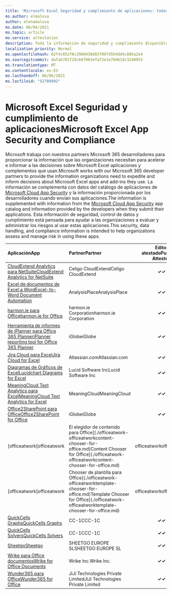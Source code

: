 ```yaml
---
title: 'Microsoft Excel Seguridad y cumplimiento de aplicaciones: todas las aplicaciones'
ms.author: elmalova
author: elenamalova
ms.date: 06/04/2021
ms.topic: article
ms.service: attestation
description: Toda la información de seguridad y cumplimiento disponible para todas Microsoft Excel aplicaciones.
localization_priority: Normal
ms.openlocfilehash: 02f4c052f8c2960430d83f09fd5b4dd4c886a2e4
ms.sourcegitcommit: dafa6701f28c66f003efaf2e3a70d61dc3240955
ms.translationtype: MT
ms.contentlocale: es-ES
ms.lasthandoff: 06/06/2021
ms.locfileid: "52789992"
---
```

# <a name="microsoft-excel-app-security-and-compliance"></a><span data-ttu-id="c99e4-103">Microsoft Excel Seguridad y cumplimiento de aplicaciones</span><span class="sxs-lookup"><span data-stu-id="c99e4-103">Microsoft Excel App Security and Compliance</span></span>

<span data-ttu-id="c99e4-104">Microsoft trabaja con nuestros partners Microsoft 365 desarrolladores para proporcionar la información que las organizaciones necesitan para acelerar e informar a las decisiones sobre Microsoft Excel aplicaciones y complementos que usan.</span><span class="sxs-lookup"><span data-stu-id="c99e4-104">Microsoft works with our Microsoft 365 developer partners to provide the information organizations need to expedite and inform decisions about Microsoft Excel apps and add-ins they use.</span></span> <span data-ttu-id="c99e4-105">La información se complementa con datos del catálogo de aplicaciones de [Microsoft Cloud App Security](https://www.microsoft.com/en-us/enterprise-mobility-security/cloud-app-security) y la información proporcionada por los desarrolladores cuando envían sus aplicaciones.</span><span class="sxs-lookup"><span data-stu-id="c99e4-105">The information is supplemented with information from the [Microsoft Cloud App Security](https://www.microsoft.com/en-us/enterprise-mobility-security/cloud-app-security) app catalog and information provided by the developers when they submit their applications.</span></span> <span data-ttu-id="c99e4-106">Esta información de seguridad, control de datos y cumplimiento está pensada para ayudar a las organizaciones a evaluar y administrar los riesgos al usar estas aplicaciones.</span><span class="sxs-lookup"><span data-stu-id="c99e4-106">This security, data handling, and compliance information is intended to help organizations assess and manage risk in using these apps.</span></span>

| <span data-ttu-id="c99e4-107">**Aplicación**</span><span class="sxs-lookup"><span data-stu-id="c99e4-107">**App**</span></span> | <span data-ttu-id="c99e4-108">**Partner**</span><span class="sxs-lookup"><span data-stu-id="c99e4-108">**Partner**</span></span> | <span data-ttu-id="c99e4-109">**Editor atestado**</span><span class="sxs-lookup"><span data-stu-id="c99e4-109">**Publisher Attested**</span></span> | <span data-ttu-id="c99e4-110">**Certificado**</span><span class="sxs-lookup"><span data-stu-id="c99e4-110">**Certified**</span></span> |
|:--------|:------------|:----------------------:|:-------------:|
| [<span data-ttu-id="c99e4-111">CloudExtend Analytics para NetSuite</span><span class="sxs-lookup"><span data-stu-id="c99e4-111">CloudExtend Analytics for NetSuite</span></span>](./celigo-cloudextend-analytics-for-netsuite.md) | <span data-ttu-id="c99e4-112">Celigo CloudExtend</span><span class="sxs-lookup"><span data-stu-id="c99e4-112">Celigo CloudExtend</span></span> | <span data-ttu-id="c99e4-113">**✓**</span><span class="sxs-lookup"><span data-stu-id="c99e4-113">**✓**</span></span> |  |
| [<span data-ttu-id="c99e4-114">Excel de documentos de Excel a Word</span><span class="sxs-lookup"><span data-stu-id="c99e4-114">Excel-to-Word Document Automation</span></span>](./analysisplace-excel-to-word-document-automation.md) | <span data-ttu-id="c99e4-115">AnalysisPlace</span><span class="sxs-lookup"><span data-stu-id="c99e4-115">AnalysisPlace</span></span> | <span data-ttu-id="c99e4-116">**✓**</span><span class="sxs-lookup"><span data-stu-id="c99e4-116">**✓**</span></span> |  |
| [<span data-ttu-id="c99e4-117">harmon.ie para Office</span><span class="sxs-lookup"><span data-stu-id="c99e4-117">harmon.ie for Office</span></span>](./harmonie-corporation-for-office.md) | <span data-ttu-id="c99e4-118">harmon.ie Corporation</span><span class="sxs-lookup"><span data-stu-id="c99e4-118">harmon.ie Corporation</span></span> | <span data-ttu-id="c99e4-119">**✓**</span><span class="sxs-lookup"><span data-stu-id="c99e4-119">**✓**</span></span> |  |
| [<span data-ttu-id="c99e4-120">Herramienta de informes de iPlanner para Office 365 Planner</span><span class="sxs-lookup"><span data-stu-id="c99e4-120">iPlanner reporting tool for Office 365 Planner</span></span>](./iglobe-iplanner-reporting-tool-for-office-365-planner.md) | <span data-ttu-id="c99e4-121">iGlobe</span><span class="sxs-lookup"><span data-stu-id="c99e4-121">iGlobe</span></span> | <span data-ttu-id="c99e4-122">**✓**</span><span class="sxs-lookup"><span data-stu-id="c99e4-122">**✓**</span></span> | <img alt="Certified application badge" src="../media/certified-badge.png" height="25" width="25" /> |
| [<span data-ttu-id="c99e4-123">Jira Cloud para Excel</span><span class="sxs-lookup"><span data-stu-id="c99e4-123">Jira Cloud for Excel</span></span>](./atlassiancom-jira-cloud-for-excel.md) | <span data-ttu-id="c99e4-124">Atlassian.com</span><span class="sxs-lookup"><span data-stu-id="c99e4-124">Atlassian.com</span></span> | <span data-ttu-id="c99e4-125">**✓**</span><span class="sxs-lookup"><span data-stu-id="c99e4-125">**✓**</span></span> |  |
| [<span data-ttu-id="c99e4-126">Diagramas de Gráficos de Excel</span><span class="sxs-lookup"><span data-stu-id="c99e4-126">Lucidchart Diagrams for Excel</span></span>](./lucid-software-inc-lucidchart-diagrams-for-excel.md) | <span data-ttu-id="c99e4-127">Lucid Software Inc</span><span class="sxs-lookup"><span data-stu-id="c99e4-127">Lucid Software Inc</span></span> | <span data-ttu-id="c99e4-128">**✓**</span><span class="sxs-lookup"><span data-stu-id="c99e4-128">**✓**</span></span> |  |
| [<span data-ttu-id="c99e4-129">MeaningCloud Text Analytics para Excel</span><span class="sxs-lookup"><span data-stu-id="c99e4-129">MeaningCloud Text Analytics for Excel</span></span>](./meaningcloud-text-analytics-for-excel.md) | <span data-ttu-id="c99e4-130">MeaningCloud</span><span class="sxs-lookup"><span data-stu-id="c99e4-130">MeaningCloud</span></span> | <span data-ttu-id="c99e4-131">**✓**</span><span class="sxs-lookup"><span data-stu-id="c99e4-131">**✓**</span></span> |  |
| [<span data-ttu-id="c99e4-132">Office2SharePoint para Office</span><span class="sxs-lookup"><span data-stu-id="c99e4-132">Office2SharePoint for Office</span></span>](./iglobe-office2sharepoint-for-office.md) | <span data-ttu-id="c99e4-133">iGlobe</span><span class="sxs-lookup"><span data-stu-id="c99e4-133">iGlobe</span></span> | <span data-ttu-id="c99e4-134">**✓**</span><span class="sxs-lookup"><span data-stu-id="c99e4-134">**✓**</span></span> | <img alt="Certified application badge" src="../media/certified-badge.png" height="25" width="25" /> |
| <span data-ttu-id="c99e4-135">[officeatwork</span><span class="sxs-lookup"><span data-stu-id="c99e4-135">[officeatwork</span></span> | <span data-ttu-id="c99e4-136">El elegidor de contenido para Office](./officeatwork-officeatworkcontent-chooser-for-office.md)</span><span class="sxs-lookup"><span data-stu-id="c99e4-136">Content Chooser for Office](./officeatwork-officeatworkcontent-chooser-for-office.md)</span></span> | <span data-ttu-id="c99e4-137">officeatwork</span><span class="sxs-lookup"><span data-stu-id="c99e4-137">officeatwork</span></span> | <span data-ttu-id="c99e4-138">**✓**</span><span class="sxs-lookup"><span data-stu-id="c99e4-138">**✓**</span></span> | <img alt="Certified application badge" src="../media/certified-badge.png" height="25" width="25" /> |
| <span data-ttu-id="c99e4-139">[officeatwork</span><span class="sxs-lookup"><span data-stu-id="c99e4-139">[officeatwork</span></span> | <span data-ttu-id="c99e4-140">Chooser de plantilla para Office](./officeatwork-officeatworktemplate-chooser-for-office.md)</span><span class="sxs-lookup"><span data-stu-id="c99e4-140">Template Chooser for Office](./officeatwork-officeatworktemplate-chooser-for-office.md)</span></span> | <span data-ttu-id="c99e4-141">officeatwork</span><span class="sxs-lookup"><span data-stu-id="c99e4-141">officeatwork</span></span> | <span data-ttu-id="c99e4-142">**✓**</span><span class="sxs-lookup"><span data-stu-id="c99e4-142">**✓**</span></span> | <img alt="Certified application badge" src="../media/certified-badge.png" height="25" width="25" /> |
| [<span data-ttu-id="c99e4-143">QuickCells Graphs</span><span class="sxs-lookup"><span data-stu-id="c99e4-143">QuickCells Graphs</span></span>](./cc-1c-quickcells-graphs.md) | <span data-ttu-id="c99e4-144">CC-1C</span><span class="sxs-lookup"><span data-stu-id="c99e4-144">CC-1C</span></span> | <span data-ttu-id="c99e4-145">**✓**</span><span class="sxs-lookup"><span data-stu-id="c99e4-145">**✓**</span></span> |  |
| [<span data-ttu-id="c99e4-146">QuickCells Solvers</span><span class="sxs-lookup"><span data-stu-id="c99e4-146">QuickCells Solvers</span></span>](./cc-1c-quickcells-solvers.md) | <span data-ttu-id="c99e4-147">CC-1C</span><span class="sxs-lookup"><span data-stu-id="c99e4-147">CC-1C</span></span> | <span data-ttu-id="c99e4-148">**✓**</span><span class="sxs-lookup"><span data-stu-id="c99e4-148">**✓**</span></span> |  |
| [<span data-ttu-id="c99e4-149">Sheetgo</span><span class="sxs-lookup"><span data-stu-id="c99e4-149">Sheetgo</span></span>](./sheetgo-europe-sl.md) | <span data-ttu-id="c99e4-150">SHEETGO EUROPE SL</span><span class="sxs-lookup"><span data-stu-id="c99e4-150">SHEETGO EUROPE SL</span></span> | <span data-ttu-id="c99e4-151">**✓**</span><span class="sxs-lookup"><span data-stu-id="c99e4-151">**✓**</span></span> |  |
| [<span data-ttu-id="c99e4-152">Wrike para Office documentos</span><span class="sxs-lookup"><span data-stu-id="c99e4-152">Wrike for Office Documents</span></span>](./wrike-inc-for-office-documents.md) | <span data-ttu-id="c99e4-153">Wrike Inc.</span><span class="sxs-lookup"><span data-stu-id="c99e4-153">Wrike Inc.</span></span> | <span data-ttu-id="c99e4-154">**✓**</span><span class="sxs-lookup"><span data-stu-id="c99e4-154">**✓**</span></span> | <img alt="Certified application badge" src="../media/certified-badge.png" height="25" width="25" /> |
| [<span data-ttu-id="c99e4-155">Wunder365 para Office</span><span class="sxs-lookup"><span data-stu-id="c99e4-155">Wunder365 for Office</span></span>](./jiji-technologies-private-limited-wunder365-for-office.md) | <span data-ttu-id="c99e4-156">JiJi Technologies Private Limited</span><span class="sxs-lookup"><span data-stu-id="c99e4-156">JiJi Technologies Private Limited</span></span> | <span data-ttu-id="c99e4-157">**✓**</span><span class="sxs-lookup"><span data-stu-id="c99e4-157">**✓**</span></span> |  |
